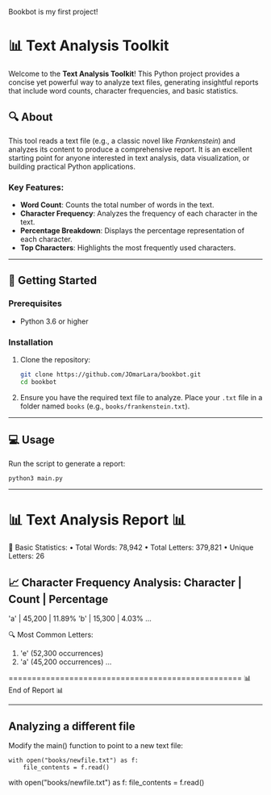 Bookbot is my first project!

# 📊 Text Analysis Toolkit

Welcome to the **Text Analysis Toolkit**! This Python project provides a concise yet powerful way to analyze text files, generating insightful reports that include word counts, character frequencies, and basic statistics.

## 🔍 About

This tool reads a text file (e.g., a classic novel like *Frankenstein*) and analyzes its content to produce a comprehensive report. It is an excellent starting point for anyone interested in text analysis, data visualization, or building practical Python applications.

### Key Features:
- **Word Count**: Counts the total number of words in the text.
- **Character Frequency**: Analyzes the frequency of each character in the text.
- **Percentage Breakdown**: Displays the percentage representation of each character.
- **Top Characters**: Highlights the most frequently used characters.

---

## 🚀 Getting Started

### Prerequisites
- Python 3.6 or higher

### Installation
1. Clone the repository:
    ```bash
    git clone https://github.com/JOmarLara/bookbot.git
    cd bookbot
    ```
2. Ensure you have the required text file to analyze. Place your `.txt` file in a folder named `books` (e.g., `books/frankenstein.txt`).

---

## 💻 Usage

Run the script to generate a report:
```bash
python3 main.py
```
---
📊 Text Analysis Report 📊
==================================================

📝 Basic Statistics:
• Total Words: 78,942
• Total Letters: 379,821
• Unique Letters: 26

📈 Character Frequency Analysis:
Character   |     Count |  Percentage
----------------------------------------
'a'         |    45,200 |      11.89%
'b'         |    15,300 |       4.03%
...

🔍 Most Common Letters:
1. 'e' (52,300 occurrences)
2. 'a' (45,200 occurrences)
...

==================================================
📊 End of Report 📊

---
## Analyzing a different file
Modify the main() function to point to a new text file:
``` code
with open("books/newfile.txt") as f:
    file_contents = f.read()
```
with open("books/newfile.txt") as f:
    file_contents = f.read()
